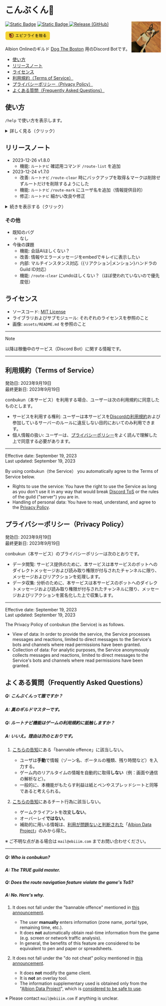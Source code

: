 # こんぶくん🤖

<img align="right" src="https://raw.githubusercontent.com/ebiiim/conbukun/main/assets/icon/conbu.jpg" alt="conbukun" width="" height="100" />

<!-- https://discordapi.com/permissions.html#60416 -->
[![Static Badge](https://img.shields.io/badge/add%20to%20Discord-7289DA?logo=discord&labelColor=FFFFFF)](https://discord.com/oauth2/authorize?client_id=1151028506470404096&scope=bot&permissions=60416)
[![Static Badge](https://img.shields.io/badge/devs%20only-7289DA?logo=discord&labelColor=FFFFFF)
](https://discord.com/oauth2/authorize?client_id=1151570933543342101&scope=bot&permissions=60416)
[![Release (GitHub)](https://img.shields.io/github/v/release/ebiiim/conbukun)](https://github.com/ebiiim/conbukun/releases/latest)

<a href="https://www.buymeacoffee.com/ebiiim" target="_blank"><img src="https://raw.githubusercontent.com/ebiiim/conbukun/main/assets/doc/buymeacoffee.png" alt="Buy Me A Coffee" width="" height="30" /></a>

Albion Onlineのギルド [Dog The Boston](https://twitter.com/DogTheBoston) 用のDiscord Botです。


<!-- START doctoc generated TOC please keep comment here to allow auto update -->
<!-- DON'T EDIT THIS SECTION, INSTEAD RE-RUN doctoc TO UPDATE -->

- [使い方](#%E4%BD%BF%E3%81%84%E6%96%B9)
- [リリースノート](#%E3%83%AA%E3%83%AA%E3%83%BC%E3%82%B9%E3%83%8E%E3%83%BC%E3%83%88)
- [ライセンス](#%E3%83%A9%E3%82%A4%E3%82%BB%E3%83%B3%E3%82%B9)
- [利用規約（Terms of Service）](#%E5%88%A9%E7%94%A8%E8%A6%8F%E7%B4%84terms-of-service)
- [プライバシーポリシー（Privacy Policy）](#%E3%83%97%E3%83%A9%E3%82%A4%E3%83%90%E3%82%B7%E3%83%BC%E3%83%9D%E3%83%AA%E3%82%B7%E3%83%BCprivacy-policy)
- [よくある質問（Frequently Asked Questions）](#%E3%82%88%E3%81%8F%E3%81%82%E3%82%8B%E8%B3%AA%E5%95%8Ffrequently-asked-questions)

<!-- END doctoc generated TOC please keep comment here to allow auto update -->

## 使い方

`/help` で使い方を表示します。

<details><summary>詳しく見る（クリック）</summary>

> ## コマンド
> - `/help` このメッセージを表示します。
> - `/mule` ラバに関するヒントをランダムに投稿します（30秒後に自動削除）。
> - `/route-add` アバロンのルートを追加します。
> - `/route-mark` マップの色を変えたりメモを載せたりします。
> - `/route-list` いま持ってる情報を表示します（確認）。
> - `/route-print` アバロンのルートを画像で投稿します（共有）。
> - `/route-clear` アバロンのルートをリセットします。
> ## リアクション
> - `リアクション集計` 集計したいメッセージにリアクション（🤖）を行うとリマインダーを投稿します（2分後に自動削除）。
> ## おまけ
> - 呼びかけに反応したりお昼寝したりします。

</details>


## リリースノート

- 2023-12-26 v1.8.0
  - 機能: `ルートナビ` 確認用コマンド `/route-list` を追加
- 2023-12-24 v1.7.0
  - 改善: `ルートナビ` `/route-clear` 時にバックアップを取得＆マークは削除せずルートだけを削除するようにした
  - 機能: `ルートナビ` `/route-mark` にユーザ名を追加（情報提供目的）
  - 修正: `ルートナビ` 細かい改良や修正

<details><summary>続きを表示する（クリック）</summary>

- 2023-12-19 v1.6.0
  - 機能: `ルートナビ` 色指定とコメントを追加
  - 改善: `ルートナビ` ルートが多いときに画像生成に失敗する問題（タイムアウト値を増やした）
- 2023-12-05 v1.5.0
  - 改善: `ルートナビ` ルートが多くなると画像が横長になるので、ルートが32個以上あるときの描画形式を変更した
  - 修正: `ルートナビ` バージョンがあがるとセーブデータが引き継がれないバグ
- 2023-12-01 v1.4.1
  - 改善: タイムゾーンをJSTに変更（Kubernetesマニフェスト）
- 2023-12-01 v1.4.0
  - 修正: `ルートナビ` ルート数が多くなると3秒以内に応答できずDiscordの制約に引っかかる問題
  - 機能: `ルートナビ` ルートをクリアするコマンドを追加
  - 機能: `ルートナビ` 見た目を改善する（HO指定、色分け、etc）
  - 機能: 保存機能を追加（起動時にデータをロード＆終了時にデータをセーブ） 
- 2023-11-28 v1.3.0
  - 機能: `ルートナビ` こんぶくんがみんなのためにアバロンのルートを覚えてくれるようになった
- 2023-10-28 v1.2.0
  - 機能: `おたのしみ` ラバコマンドのレスポンスの種類が増えた（ハロウィン＆シェイプシフター）
- 2023-09-21 v1.1.0
  - 機能: `おたのしみ` こんぶくんがリプライに反応するようになった
  - 機能: `おたのしみ` こんぶくんがAlbion Onlineをプレイするようになった（プレゼンス）
- 2023-09-19 v1.0.0
  - 安定しているので正式リリース
  - サービス: 利用規約とプライバシーポリシーを作成
  - 機能: `おたのしみ` プレゼンスぐるぐる
  - 機能: `おたのしみ` 反応いろいろ強化
  - 改善: `リアクション集計` どの投稿に対する集計かがわからなくなるのでリプライにした
  - 改善: `リアクション集計` 名前の順番を固定した（表示名昇順）
- 2023-09-14 v0.2.1
  - 改善: `リアクション集計` 誰もメンションされていない場合は反応しない
  - 改善: `リアクション集計` 投稿後にemojiをリセットする
- 2023-09-14 v0.2.0
  - 機能: `リアクション集計` 未反応の人をリストする
  - 機能: `おたのしみ` 話しかけられたら反応する
  - 修正: 一部のemojiがうまく表示できないバグ
- 2023-09-14 v0.1.1
  - 修正: ログが徐々に長くなる恐ろしいバグ
- 2023-09-13 v0.1.0
  - 記念すべき初回リリース
  - 機能: `/help` `/mule` `リアクション集計`

### アップグレードガイド

> [!NOTE]
> 対応が必要なバージョンのみ記載しています（これらのバージョンを経由してください）。

- v1.5.x to v1.6.x
  - v1.6.xで `/route-mark` を実行するとセーブデータが移行されます。これをやらないとマーク情報が引き継がれず、さらにゴミが残ります。
- v1.4.x to v1.5.x
  - セーブデータの移行は手動です。各キーの値（ `jq keys[]` ）と各項目のname（ `jq .[].name` ）を `ギルド名#チャネル名` の形式に変更してください（後ろの ` (conbukun@v1.4.x)` を削除、重複は手動でマージ）。

</details>

### その他

- 既知のバグ
  - なし
- 今後の課題
  - 機能: 会話AIほしくない？
  - 改善: 情報やエラーメッセージをembedでキレイに表示したい
  - 内部: マルチインスタンス対応（{リアクション|メンション}ハンドラのGuild ID対応）
  - 機能: `/route-clear` にundoほしくない？（ほぼ使われていないので優先度低）

## ライセンス

- ソースコード: [MIT License](https://github.com/ebiiim/conbukun/blob/main/LICENSE)
- ライブラリおよびサブモジュール: それぞれのライセンスを参照のこと
- 画像: `assets/README.md` を参照のこと

---

> [!NOTE]
> 以降は稼働中のサービス（Discord Bot）に関する情報です。

---

## 利用規約（Terms of Service）

発効日: 2023年9月19日<br>
最終更新日: 2023年9月19日

conbukun（本サービス）を利用する場合、ユーザーは次の利用規約に同意したものとします。

- サービスを利用する権利: ユーザーは本サービスを[Discordの利用規約](https://discord.com/terms)および参加しているサーバーのルールに違反しない目的においてのみ利用できます。
- 個人情報の扱い: ユーザーは、[プライバシーポリシー](#%E3%83%97%E3%83%A9%E3%82%A4%E3%83%90%E3%82%B7%E3%83%BC%E3%83%9D%E3%83%AA%E3%82%B7%E3%83%BCprivacy-policy)をよく読んで理解した上で同意する必要があります。

---

Effective date: September 19, 2023<br>
Last updated: September 19, 2023

By using conbukun（the Service） you automatically agree to the Terms of Service below.

- Rights to use the service: You have the right to use the Service as long as you don't use it in any way that would break [Discord ToS](https://discord.com/terms) or the rules of the guild ("server") you are in.
- Handling of personal data: You have to read, understand, and agree to the [Privacy Policy](#%E3%83%97%E3%83%A9%E3%82%A4%E3%83%90%E3%82%B7%E3%83%BC%E3%83%9D%E3%83%AA%E3%82%B7%E3%83%BCprivacy-policy).


## プライバシーポリシー（Privacy Policy）

発効日: 2023年9月19日<br>
最終更新日: 2023年9月19日

conbukun（本サービス）のプライバシーポリシーは次のとおりです。

- データ閲覧: サービス提供のために、本サービスは本サービスのボットへのダイレクトメッセージおよび読み取り権限が付与されたチャンネルに限り、メッセージおよびリアクションを処理します。
- データ収集: 分析のために、本サービスは本サービスのボットへのダイレクトメッセージおよび読み取り権限が付与されたチャンネルに限り、メッセージおよびリアクションを匿名化した上で収集します。

---

Effective date: September 19, 2023<br>
Last updated: September 19, 2023

The Privacy Policy of conbukun (the Service) is as follows.

- View of data: In order to provide the service, the Service processes messages and reactions, limited to direct messages to the Service's bots and channels where read permissions have been granted.
- Collection of data: For analytic purposes, the Service anonymously collects messages and reactions, limited to direct messages to the Service's bots and channels where read permissions have been granted.

## よくある質問（Frequently Asked Questions）

##### Q: こんぶくんって誰ですか？

##### A: 真のギルドマスターです。

##### Q: ルートナビ機能はゲームの利用規約に抵触しますか？

##### A: いいえ。理由は次のとおりです。

1. [こちらの告知](https://forum.albiononline.com/index.php/Thread/135576-Roads-of-Avalon-Mapping-GPS-Tools/)にある「bannable offence」に該当しない。
   - ユーザは**手動**で情報（ゾーン名、ポータルの種類、残り時間など）を入力する。
   - ゲーム内のリアルタイムの情報を自動的に取得**しない**（例：画面や通信の解析など）。
   - 一般的に、本機能がもたらす利益は紙とペンやスプレッドシートと同等であると考えられる。

2. [こちらの告知](https://forum.albiononline.com/index.php/Thread/124819-Regarding-3rd-Party-Software-and-Network-Traffic-aka-do-not-cheat-Update-16-45-U/)にあるチート行為に該当しない。
   - ゲームクライアントを改変**しない**。
   - オーバーレイ**ではない**。
   - 補助的に用いる情報は、[利用が問題ないと判断された](https://forum.albiononline.com/index.php/Thread/124819-Regarding-3rd-Party-Software-and-Network-Traffic-aka-do-not-cheat-Update-16-45-U/?postID=1001172#post1001172)「[Albion Data Project](https://www.albion-online-data.com/)」のみから得た。

※ ご不明な点がある場合は `mail@ebiiim.com` までお問い合わせください。

---

##### Q: Who is conbukun?

##### A: The TRUE guild master.

##### Q: Does the route navigation feature violate the game's ToS?

##### A: No. Here's why.

1. It does not fall under the "bannable offence" mentioned in [this announcement](https://forum.albiononline.com/index.php/Thread/135576-Roads-of-Avalon-Mapping-GPS-Tools/).
   - The user **manually** enters information (zone name, portal type, remaining time, etc.).
   - It does **not** automatically obtain real-time information from the game (e.g. screen or network traffic analysis).
   - In general, the benefits of this feature are considered to be equivalent to pen and paper or spreadsheets.

2. It does not fall under the "do not cheat" policy mentioned in [this announcement](https://forum.albiononline.com/index.php/Thread/124819-Regarding-3rd-Party-Software-and-Network-Traffic-aka-do-not-cheat-Update-16-45-U/).
    - It does **not** modify the game client.
    - It is **not** an overlay tool.
    - The information supplementary used is obtained only from the "[Albion Data Project](https://www.albion-online-data.com/)", which is [considered to be safe to use](https://forum.albiononline.com/index.php/Thread/124819-Regarding-3rd-Party-Software-and-Network-Traffic-aka-do-not-cheat-Update-16-45-U/?postID=1001172#post1001172).

※ Please contact `mail@ebiiim.com` if anything is unclear.
